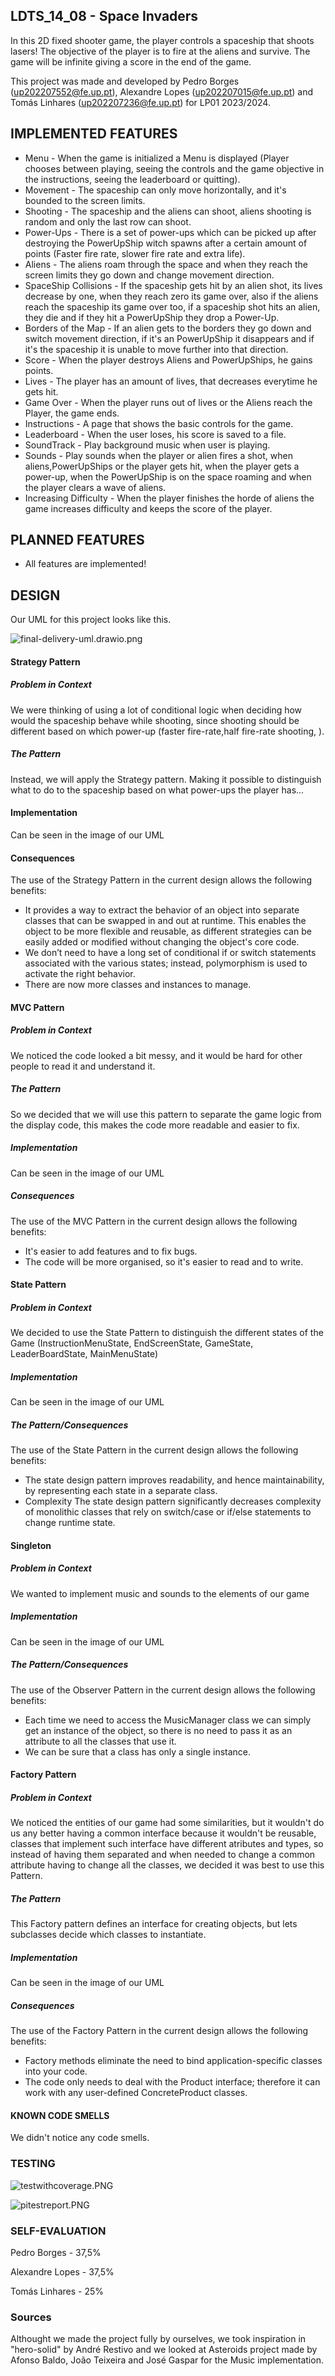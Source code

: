 ## LDTS_14_08 - Space Invaders

In this 2D fixed shooter game, the player controls a spaceship that shoots lasers!
The objective of the player is to fire at the aliens and survive. The game will be infinite giving a score in the end of the game.

This project was made and developed by Pedro Borges (up202207552@fe.up.pt), Alexandre Lopes (up202207015@fe.up.pt) and Tomás Linhares (up202207236@fe.up.pt) for LP01 2023/2024.

## IMPLEMENTED FEATURES 

- Menu - When the game is initialized a Menu is displayed (Player chooses between playing, seeing the controls and the game objective in the instructions, seeing the leaderboard or quitting).
- Movement - The spaceship can only move horizontally, and it's bounded to the screen limits.
- Shooting - The spaceship and the aliens can shoot, aliens shooting is random and only the last row can shoot.
- Power-Ups - There is a set of power-ups which can be picked up after destroying the PowerUpShip witch spawns after a certain amount of points (Faster fire rate, slower fire rate and extra life).
- Aliens - The aliens roam through the space and when they reach the screen limits they go down and change movement direction.
- SpaceShip Collisions - If the spaceship gets hit by an alien shot, its lives decrease by one, when they reach zero its game over, also if the aliens reach the spaceship its game over too,
if a spaceship shot hits an alien, they die and if they hit a PowerUpShip they drop a Power-Up.
- Borders of the Map - If an alien gets to the borders they go down and switch movement direction, if it's an PowerUpShip it disappears and if it's the spaceship it is unable to move further into that direction.
- Score - When the player destroys Aliens and PowerUpShips, he gains points.
- Lives - The player has an amount of lives, that decreases everytime he gets hit.
- Game Over - When the player runs out of lives or the Aliens reach the Player, the game ends.
- Instructions - A page that shows the basic controls for the game.
- Leaderboard - When the user loses, his score is saved to a file.
- SoundTrack - Play background music when user is playing.
- Sounds - Play sounds when the player or alien fires a shot, when aliens,PowerUpShips or the player gets hit, when the player gets a power-up, when the PowerUpShip is on the space roaming and when the player clears a wave of aliens.
- Increasing Difficulty - When the player finishes the horde of aliens the game increases difficulty and keeps the score of the player.

## PLANNED FEATURES 

- All features are implemented!

## DESIGN

Our UML for this project looks like this.

![final-delivery-uml.drawio.png](final-delivery-uml.drawio.png)



#### Strategy Pattern
##### Problem in Context
We were thinking of using a lot of conditional logic when deciding how would the spaceship behave while shooting, since shooting should be different based on which power-up (faster fire-rate,half fire-rate shooting, ). 
##### The Pattern
Instead, we will apply the Strategy pattern. Making it possible to distinguish what to do to the spaceship based on what power-ups the player has...
#### Implementation
Can be seen in the image of our UML 
#### Consequences
The use of the Strategy Pattern in the current design allows the following benefits:

- It provides a way to extract the behavior of an object into separate classes that can be swapped in and out at runtime. This enables the object to be more flexible and reusable, as different strategies can be easily added or modified without changing the object's core code.
- We don’t need to have a long set of conditional if or switch statements associated with the various states; instead, polymorphism is used to activate the right behavior.
- There are now more classes and instances to manage.


#### MVC Pattern
##### Problem in Context
We noticed the code looked a bit messy, and it would be hard for other people to read it and understand it.
##### The Pattern
So we decided that we will use this pattern to separate the game logic from the display code, this makes the code more readable and easier to fix.
##### Implementation
Can be seen in the image of our UML
##### Consequences
The use of the MVC Pattern in the current design allows the following benefits:

- It's easier to add features and to fix bugs.
- The code will be more organised, so it's easier to read and to write.



#### State Pattern 
##### Problem in Context
We decided to use the State Pattern to distinguish the different states of the Game (InstructionMenuState, EndScreenState, GameState, LeaderBoardState, MainMenuState)
##### Implementation
Can be seen in the image of our UML
##### The Pattern/Consequences
The use of the State Pattern in the current design allows the following benefits:

- The state design pattern improves readability, and hence maintainability, by representing each state in a separate class.
- Complexity The state design pattern significantly decreases complexity of monolithic classes that rely on switch/case or if/else statements to change runtime state.




#### Singleton
##### Problem in Context 
We wanted to implement music and sounds to the elements of our game
##### Implementation
Can be seen in the image of our UML
##### The Pattern/Consequences
The use of the Observer Pattern in the current design allows the following benefits:

- Each time we need to access the MusicManager class we can simply get an instance of the object, so there is no need to pass it as an attribute to all the classes that use it.
- We can be sure that a class has only a single instance.


#### Factory Pattern
##### Problem in Context

We noticed the entities of our game had some similarities, but it wouldn't do us any better having a common interface because it wouldn't be reusable, classes that implement such interface have different atributes and types, so instead of having them separated
and when needed to change a common attribute having to change all the classes, we decided it was best to use this Pattern.

##### The Pattern
This Factory pattern defines an interface for creating objects, but lets subclasses decide which classes to instantiate.

##### Implementation
Can be seen in the image of our UML
##### Consequences 
The use of the Factory Pattern in the current design allows the following benefits:
- Factory methods eliminate the need to bind application-specific classes into your code.
- The code only needs to deal with the Product interface; therefore it can work with any user-defined ConcreteProduct classes. 
#### KNOWN CODE SMELLS 

We didn't notice any code smells.


### TESTING
![testwithcoverage.PNG](testwithcoverage.PNG)

![pitestreport.PNG](pitestreport.PNG)

### SELF-EVALUATION

Pedro Borges - 37,5%

Alexandre Lopes - 37,5%

Tomás Linhares - 25%

### Sources

Althought we made the project fully by ourselves, we took inspiration in "hero-solid" by André Restivo and we looked at Asteroids project made by Afonso Baldo, João Teixeira and José Gaspar for the Music implementation.